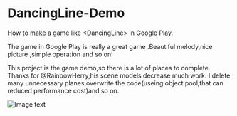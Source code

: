 # DancingLine-Demo
How to make a game like &lt;DancingLine> in Google Play.

The game <DancingLine> in Google Play is really a great game .Beautiful melody,nice picture ,simple operation and so on!

This project is the game demo,so there is a lot of places to complete.
Thanks for @RainbowHerry,his scene models decrease much work. I delete many unnecessary planes,overwrite the code(useing object pool,that can reduced performance cost)and so on.

![Image text](https://raw.github.com/nongzhang/DancingLine-Demo/master/Picture/TheWinter.gif)

